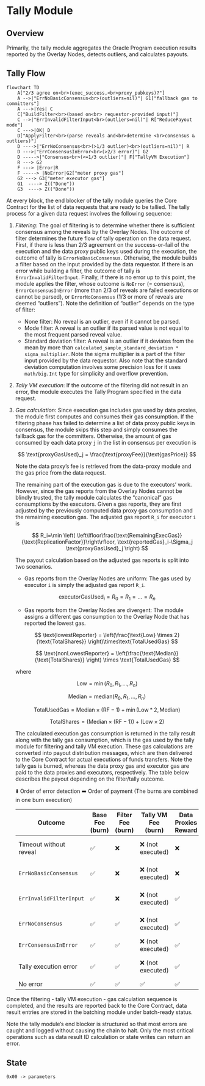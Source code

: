 # Tally Module

## Overview
Primarily, the tally module aggregates the Oracle Program execution results reported by the Overlay Nodes, detects outliers, and calculates payouts.

## Tally Flow
```mermaid
flowchart TD
    A["2/3 agree on<br>(exec_success,<br>proxy_pubkeys)?"]
    A -->|"ErrNoBasicConsensus<br>(outliers=nil)"| G1["fallback gas to committers"]
    A --->|Yes| C
    C["BuildFilter<br>(based on<br> requestor-provided input)"]
    C -->|"ErrInvalidFilterInput<br>(outliers=nil)"| R["ReducePayout mode"]
    C --->|OK| D
    D["ApplyFilter<br>(parse reveals and<br>determine <br>consensus & outliers)"]
    D ---->|"ErrNoConsensus<br>(>1/3 outlier)<br>(outliers=nil)"| R
    D --->|"ErrConsensusInError<br>(>2/3 error)"| G2
    D ----->|"Consensus<br>(<=1/3 outlier)"| F["TallyVM Execution"]
    R ---> G2
    F ---> |Error|R
    F -----> |NoError|G2["meter proxy gas"]
    G2 ---> G3["meter executor gas"]
    G1  ----> Z(("Done"))
    G3  ----> Z(("Done"))
```

At every block, the end blocker of the tally module queries the Core Contract for the list of data requests that are ready to be tallied. The tally process for a given data request involves the following sequence:
1. *Filtering*: The goal of filtering is to determine whether there is sufficient consensus among the reveals by the Overlay Nodes. The outcome of filter determines the future flow of tally operation on the data request. First, if there is less than 2/3 agreement on the success-or-fail of the execution and the data proxy public keys used during the execution, the outcome of tally is `ErrorNoBasicConsensus`. Otherwise, the module builds a filter based on the input provided by the data requestor. If there is an error while building a filter, the outcome of tally is `ErrorInvalidFilterInput`. Finally, if there is no error up to this point, the module applies the filter, whose outcome is `NoError` (= consensus), `ErrorConsensusInError` (more than 2/3 of reveals are failed executions or cannot be parsed), or `ErrorNoConsensus` (1/3 or more of reveals are deemed “outliers”). Note the definition of “outlier” depends on the type of filter:
    - None filter: No reveal is an outlier, even if it cannot be parsed.
    - Mode filter: A reveal is an outlier if its parsed value is not equal to the most frequent parsed reveal value.
    - Standard deviation filter: A reveal is an outlier if it deviates from the mean by more than `calculated_sample_standard_deviation * sigma_multiplier`. Note the sigma multiplier is a part of the filter input provided by the data requestor. Also note that the standard deviation computation involves some precision loss for it uses `math/big.Int` type for simplicity and overflow prevention.
2. *Tally VM execution*: If the outcome of the filtering did not result in an error, the module executes the Tally Program specified in the data request.
3. *Gas calculation*: Since execution gas includes gas used by data proxies, the module first computes and consumes their gas consumption. If the filtering phase has failed to determine a list of data proxy public keys in consensus, the module skips this step and simply consumes the fallback gas for the committers. Otherwise, the amount of gas consumed by each data proxy `j` in the list in consensus per execution is
    
    $$
    \text{proxyGasUsed}_j = \frac{\text{proxyFee}}{\text{gasPrice}}
    $$
    
    Note the data proxy’s fee is retrieved from the data-proxy module and the gas price from the data request.
    
    The remaining part of the execution gas is due to the executors’ work. However, since the gas reports from the Overlay Nodes cannot be blindly trusted, the tally module calculates the “canonical” gas consumptions by the executors. Given `n` gas reports, they are first adjusted by the previously computed data proxy gas consumption and the remaining execution gas. The adjusted gas report `R_i` for executor `i` is
    
    $$
    R_i=\min \left( \left\lfloor\frac{\text{RemainingExecGas}}{\text{ReplicationFactor}}\right\rfloor,   \text{reportedGas}_i-\Sigma_j \text{proxyGasUsed}_j \right)
    $$
    
    The payout calculation based on the adjusted gas reports is split into two scenarios.
    
    - Gas reports from the Overlay Nodes are uniform: The gas used by executor `i` is simply the adjusted gas report `R_i`.
    
    $$
    \text{executorGasUsed}_i = R_0 = R_1 = ... = R_n
    $$

    - Gas reports from the Overlay Nodes are divergent: The module assigns a different gas consumption to the Overlay Node that has reported the lowest gas.
    
    $$
    \text{lowestReporter} = \left(\frac{\text{Low} \times 2}{\text{TotalShares}} \right)\times\text{TotalUsedGas}
    $$
        
    $$
    \text{nonLowestReporter} = \left(\frac{\text{Median}}{\text{TotalShares}} \right) \times \text{TotalUsedGas}
    $$
        
    
    where
    
    $$
    \text{Low}=\min(R_0,R_1,...,R_n)
    $$
    
    $$
    \text{Median}=\text{median}(R_0,R_1,...,R_n)
    $$
    
    $$
    \text{TotalUsedGas} = \text{Median} \times (\text{RF} - 1) + \min(\text{Low} * 2, \text{Median})
    $$
    
    $$
    \text{TotalShares} = \left(\text{Median} \times (\text{RF} - 1)\right) + (\text{Low} \times 2)
    $$
    
    The calculated execution gas consumption is returned in the tally result along with the tally gas consumption, which is the gas used by the tally module for filtering and tally VM execution. These gas calculations are converted into payout distribution messages, which are then delivered to the Core Contract for actual executions of funds transfers. Note the tally gas is burned, whereas the data proxy gas and executor gas are paid to the data proxies and executors, respectively. The table below describes the payout depending on the filter/tally outcome.

    ⬇️ Order of error detection
    ➡️ Order of payment (The burns are combined in one burn execution)

    | Outcome | Base Fee (burn) | Filter Fee (burn) | Tally VM Fee (burn) | Data Proxies Reward | Data Executors Reward |
    | --- | --- | --- | --- | --- | --- |
    | Timeout without reveal | ✅ | ❌ | ❌ (not executed) | ❌ | Fallback pay to committers |
    | `ErrNoBasicConsensus` | ✅ | ❌ | ❌ (not executed) | ❌ | Fallback pay to committers |
    | `ErrInvalidFilterInput` | ✅ | ❌ | ❌ (not executed) | ✅ | 80% pay (20% burn) |
    | `ErrNoConsensus` | ✅ | ✅ | ❌ (not executed) | ✅ | 80% pay (20% burn) |
    | `ErrConsensusInError` | ✅ | ✅ | ❌ (not executed) | ✅ | Full pay |
    | Tally execution error | ✅ | ✅ | ❌ (not executed) | ✅ | 80% pay (20% burn) |
    | No error | ✅ | ✅ | ✅ | ✅ | Full pay |

Once the filtering - tally VM execution - gas calculation sequence is completed, and the results are reported back to the Core Contract, data result entries are stored in the batching module under batch-ready status.

Note the tally module’s end blocker is structured so that most errors are caught and logged without causing the chain to halt. Only the most critical operations such as data result ID calculation or state writes can return an error.

## State
```
0x00 -> parameters
```


